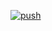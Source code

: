 [![push](https://github.com/NikitaNaumenko/devops-for-programmers-project-lvl1/actions/workflows/push.yml/badge.svg)](https://github.com/NikitaNaumenko/devops-for-programmers-project-lvl1/actions/workflows/push.yml)
